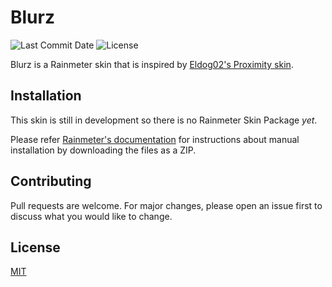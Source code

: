 # Blurz
![Last Commit Date](https://img.shields.io/github/last-commit/fkoulen/blurz)
![License](	https://img.shields.io/github/license/fkoulen/blurz)

Blurz is a Rainmeter skin that is inspired by [Eldog02's Proximity skin](https://eldogrm.github.io/skins/proximity.html).

## Installation

This skin is still in development so there is no Rainmeter Skin Package *yet*.

Please refer [Rainmeter's documentation](https://docs.rainmeter.net/manual/installing-skins/) for instructions about manual installation by downloading the files as a ZIP.


## Contributing
Pull requests are welcome. For major changes, please open an issue first to discuss what you would like to change.


## License
[MIT](https://choosealicense.com/licenses/mit/)
